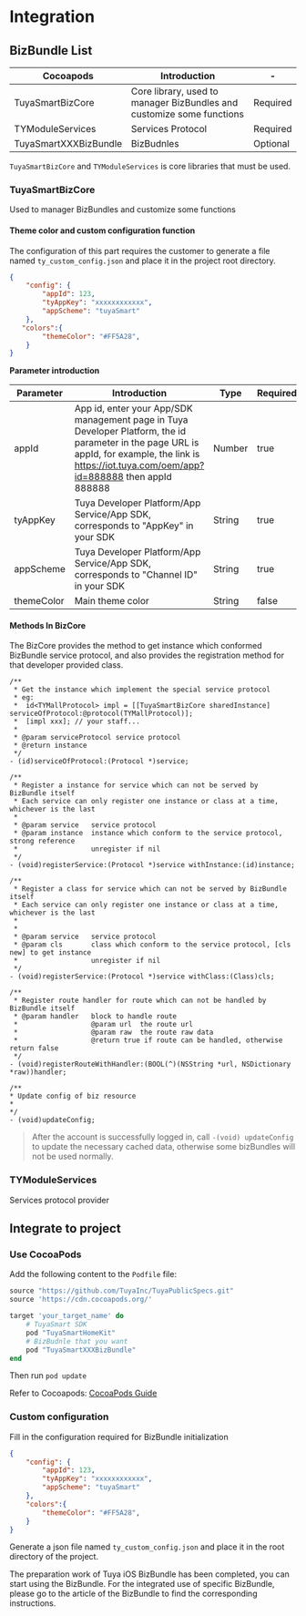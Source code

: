 # Integration



## BizBundle List

| Cocoapods                        |         Introduction                               | - |
| --------------------------- | ------------------------------------------------ | ---- |
| TuyaSmartBizCore            | Core library, used to manager BizBundles and customize some functions | Required |
| TYModuleServices            | Services Protocol                            | Required |
| TuyaSmartXXXBizBundle | BizBudnles                             | Optional |



`TuyaSmartBizCore` and `TYModuleServices` is core libraries that must be used.

### TuyaSmartBizCore

Used to manager BizBundles and customize some functions

#### Theme color and custom configuration function

The configuration of this part requires the customer to generate a file named `ty_custom_config.json` and place it in the project root directory.

```json
{
    "config": {
        "appId": 123,    
        "tyAppKey": "xxxxxxxxxxxx", 
        "appScheme": "tuyaSmart"
    },
   "colors":{
        "themeColor": "#FF5A28", 
    }
}
```



**Parameter introduction**

| Parameter            | Introduction                         | Type | Required | Default |
| --------------- | ---------------------------- |-| - | -|
| appId           | App id, enter your App/SDK management page in Tuya Developer Platform, the id parameter in the page URL is appId, for example, the link is https://iot.tuya.com/oem/app?id=888888 then appId 888888                  | Number | true | none |
| tyAppKey        | Tuya Developer Platform/App Service/App SDK, corresponds to "AppKey" in your SDK | String | true | none |
| appScheme       | Tuya Developer Platform/App Service/App SDK, corresponds to "Channel ID" in your SDK | String | true | none |
| themeColor      | Main theme color                | String | false | #FF5A28 |



#### Methods In BizCore

The BizCore provides the method to get instance which conformed BizBundle service protocol, and also provides the registration method for that developer provided class.

```objc
/**
 * Get the instance which implement the special service protocol
 * eg:
 *  id<TYMallProtocol> impl = [[TuyaSmartBizCore sharedInstance] serviceOfProtocol:@protocol(TYMallProtocol)];
 *  [impl xxx]; // your staff...
 *
 * @param serviceProtocol service protocol
 * @return instance
 */
- (id)serviceOfProtocol:(Protocol *)service;

/**
 * Register a instance for service which can not be served by BizBundle itself
 * Each service can only register one instance or class at a time, whichever is the last
 *
 * @param service   service protocol
 * @param instance  instance which conform to the service protocol, strong reference
 *                  unregister if nil
 */
- (void)registerService:(Protocol *)service withInstance:(id)instance;

/**
 * Register a class for service which can not be served by BizBundle itself
 * Each service can only register one instance or class at a time, whichever is the last
 *
 *
 * @param service   service protocol
 * @param cls       class which conform to the service protocol, [cls new] to get instance
 *                  unregister if nil
 */
- (void)registerService:(Protocol *)service withClass:(Class)cls;

/**
 * Register route handler for route which can not be handled by BizBundle itself
 * @param handler   block to handle route
 *                  @param url  the route url
 *                  @param raw  the route raw data
 *                  @return true if route can be handled, otherwise return false
 */
- (void)registerRouteWithHandler:(BOOL(^)(NSString *url, NSDictionary *raw))handler;

/**
* Update config of biz resource
*
*/
- (void)updateConfig;
```

> After the account is successfully logged in,  call `-(void) updateConfig` to update the necessary cached data, otherwise some bizBundles will not be used normally.

### TYModuleServices

Services protocol provider


## Integrate to project

### Use CocoaPods

Add the following content to the `Podfile` file:

```ruby
source "https://github.com/TuyaInc/TuyaPublicSpecs.git"
source 'https://cdn.cocoapods.org/'

target 'your_target_name' do
    # TuyaSmart SDK
    pod "TuyaSmartHomeKit"
    # BizBudnle that you want
    pod "TuyaSmartXXXBizBundle"
end
```

Then run `pod update`

Refer to Cocoapods: [CocoaPods Guide](https://guides.cocoapods.org)


### Custom configuration

Fill in the configuration required for BizBundle initialization

```json
{
    "config": {
        "appId": 123,    
        "tyAppKey": "xxxxxxxxxxxx", 
        "appScheme": "tuyaSmart"
    },
    "colors":{
        "themeColor": "#FF5A28", 
    }
}
```
Generate a json file named `ty_custom_config.json` and place it in the root directory of the project.

The preparation work of Tuya iOS BizBundle has been completed, you can start using the BizBundle. 
For the integrated use of specific BizBundle, please go to the article of the BizBundle to find the corresponding instructions.
















